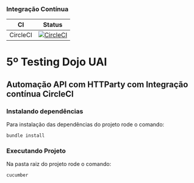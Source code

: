 
### Integração Contínua ### 

CI | Status
---| ------
CircleCI | [![CircleCI](https://circleci.com/gh/rbercam/testing_dojo_uai_api.svg?style=svg)](https://circleci.com/gh/rbercam/testing_dojo_uai_api)


# 5º Testing Dojo UAI #
## Automação API com HTTParty com Integração contínua CircleCI ##


### Instalando dependências ###
Para instalação das dependências do projeto rode o comando:
```shell
bundle install
```

### Executando Projeto ###
Na pasta raiz do projeto rode o comando:
```shell
cucumber
```